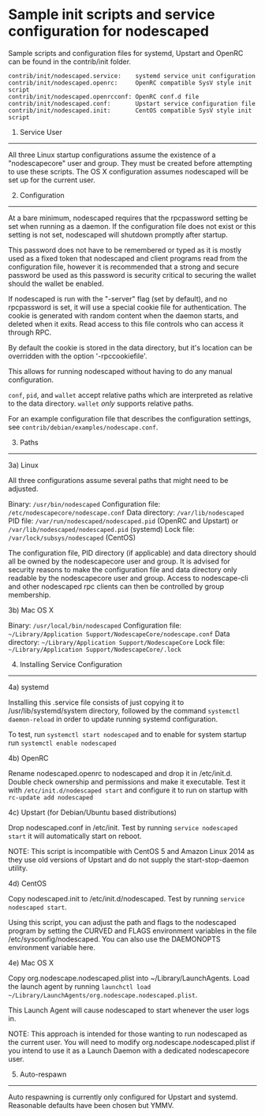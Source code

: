 Sample init scripts and service configuration for nodescaped
==========================================================

Sample scripts and configuration files for systemd, Upstart and OpenRC
can be found in the contrib/init folder.

    contrib/init/nodescaped.service:    systemd service unit configuration
    contrib/init/nodescaped.openrc:     OpenRC compatible SysV style init script
    contrib/init/nodescaped.openrcconf: OpenRC conf.d file
    contrib/init/nodescaped.conf:       Upstart service configuration file
    contrib/init/nodescaped.init:       CentOS compatible SysV style init script

1. Service User
---------------------------------

All three Linux startup configurations assume the existence of a "nodescapecore" user
and group.  They must be created before attempting to use these scripts.
The OS X configuration assumes nodescaped will be set up for the current user.

2. Configuration
---------------------------------

At a bare minimum, nodescaped requires that the rpcpassword setting be set
when running as a daemon.  If the configuration file does not exist or this
setting is not set, nodescaped will shutdown promptly after startup.

This password does not have to be remembered or typed as it is mostly used
as a fixed token that nodescaped and client programs read from the configuration
file, however it is recommended that a strong and secure password be used
as this password is security critical to securing the wallet should the
wallet be enabled.

If nodescaped is run with the "-server" flag (set by default), and no rpcpassword is set,
it will use a special cookie file for authentication. The cookie is generated with random
content when the daemon starts, and deleted when it exits. Read access to this file
controls who can access it through RPC.

By default the cookie is stored in the data directory, but it's location can be overridden
with the option '-rpccookiefile'.

This allows for running nodescaped without having to do any manual configuration.

`conf`, `pid`, and `wallet` accept relative paths which are interpreted as
relative to the data directory. `wallet` *only* supports relative paths.

For an example configuration file that describes the configuration settings,
see `contrib/debian/examples/nodescape.conf`.

3. Paths
---------------------------------

3a) Linux

All three configurations assume several paths that might need to be adjusted.

Binary:              `/usr/bin/nodescaped`
Configuration file:  `/etc/nodescapecore/nodescape.conf`
Data directory:      `/var/lib/nodescaped`
PID file:            `/var/run/nodescaped/nodescaped.pid` (OpenRC and Upstart) or `/var/lib/nodescaped/nodescaped.pid` (systemd)
Lock file:           `/var/lock/subsys/nodescaped` (CentOS)

The configuration file, PID directory (if applicable) and data directory
should all be owned by the nodescapecore user and group.  It is advised for security
reasons to make the configuration file and data directory only readable by the
nodescapecore user and group.  Access to nodescape-cli and other nodescaped rpc clients
can then be controlled by group membership.

3b) Mac OS X

Binary:              `/usr/local/bin/nodescaped`
Configuration file:  `~/Library/Application Support/NodescapeCore/nodescape.conf`
Data directory:      `~/Library/Application Support/NodescapeCore`
Lock file:           `~/Library/Application Support/NodescapeCore/.lock`

4. Installing Service Configuration
-----------------------------------

4a) systemd

Installing this .service file consists of just copying it to
/usr/lib/systemd/system directory, followed by the command
`systemctl daemon-reload` in order to update running systemd configuration.

To test, run `systemctl start nodescaped` and to enable for system startup run
`systemctl enable nodescaped`

4b) OpenRC

Rename nodescaped.openrc to nodescaped and drop it in /etc/init.d.  Double
check ownership and permissions and make it executable.  Test it with
`/etc/init.d/nodescaped start` and configure it to run on startup with
`rc-update add nodescaped`

4c) Upstart (for Debian/Ubuntu based distributions)

Drop nodescaped.conf in /etc/init.  Test by running `service nodescaped start`
it will automatically start on reboot.

NOTE: This script is incompatible with CentOS 5 and Amazon Linux 2014 as they
use old versions of Upstart and do not supply the start-stop-daemon utility.

4d) CentOS

Copy nodescaped.init to /etc/init.d/nodescaped. Test by running `service nodescaped start`.

Using this script, you can adjust the path and flags to the nodescaped program by
setting the CURVED and FLAGS environment variables in the file
/etc/sysconfig/nodescaped. You can also use the DAEMONOPTS environment variable here.

4e) Mac OS X

Copy org.nodescape.nodescaped.plist into ~/Library/LaunchAgents. Load the launch agent by
running `launchctl load ~/Library/LaunchAgents/org.nodescape.nodescaped.plist`.

This Launch Agent will cause nodescaped to start whenever the user logs in.

NOTE: This approach is intended for those wanting to run nodescaped as the current user.
You will need to modify org.nodescape.nodescaped.plist if you intend to use it as a
Launch Daemon with a dedicated nodescapecore user.

5. Auto-respawn
-----------------------------------

Auto respawning is currently only configured for Upstart and systemd.
Reasonable defaults have been chosen but YMMV.
